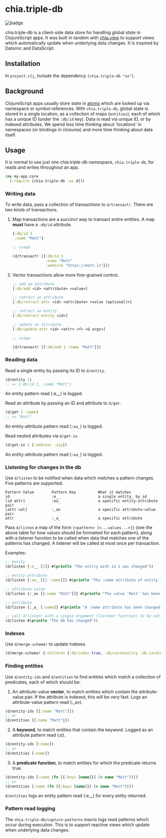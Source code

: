 # chia.triple-db

![badge](https://img.shields.io/clojars/v/chia.triple-db.svg)

chia.triple-db is a client-side data store for handling global state in ClojureScript apps. It was built in tandem with [chia.view](https://www.github.com/braintripping/chia.view) to support views which automatically update when underlying data changes. It is inspired by Datomic and DataScript.

## Installation

In `project.clj`, include the dependency `[chia.triple-db "xx"]`.

## Background

ClojureScript apps usually store state in [atoms](https://www.chia.view.io/docs/explainers/atoms) which are looked up via namespace or symbol references. With `chia.triple-db`, global state is stored in a single location, as a collection of maps (`entities`), each of which has a unique ID (under the `:db/id` key). Data is read via unique ID, or by indexed attributes. We spend less time thinking about 'locations' in namespaces (or bindings in closures) and more time thinking about data itself.

## Usage

It is normal to use just one chia.triple-db namespace, `chia.triple-db`, for reads and writes throughout an app.

```clj
(ns my-app.core
  (:require [chia.triple-db :as d]))
```

### Writing data

To write data, pass a collection of transactions to `d/transact!`. There are two kinds of transactions.

1. Map transactions are a succinct way to transact entire entities. A map __must__ have a `:db/id` attribute.

    ```clj
    {:db/id 1 
     :name "Matt"}

    ;; usage

    (d/transact! [{:db/id 1 
                   :name "Matt"
                   :website "https://matt.is"}])
    ```

2. Vector transactions allow more fine-grained control.

    ```clj
    ;; add an attribute
    [:db/add <id> <attribute> <value>]

    ;; retract an attribute
    [:db/retract-attr <id> <attribute> <value (optional)>]

    ;; retract an entity
    [:db/retract-entity <id>]

    ;; update an attribute
    [:db/update-attr <id> <attr> <f> <& args>]

    ;; usage

    (d/transact! [[:db/add 1 :name "Matt"]])

    ```

### Reading data

Read a single entity by passing its ID to `d/entity`.

```clj
(d/entity 1)
;; => {:db/id 1, :name "Matt"}
```

An entity pattern read (:e__) is logged.

Read an attribute by passing an ID and attribute to `d/get`.

```clj
(d/get 1 :name)
;; => "Matt"
```

An entity-attribute pattern read (`:ea_`) is logged.

Read nested attributes via `d/get-in`.

```clj
(d/get-in 1 [:address :zip])
```

An entity-attribute pattern read (`:ea_`) is logged.

### Listening for changes in the db

Use `d/listen` to be notified when data which matches a pattern changes. Five patterns are supported:

    Pattern Value        Pattern Key          What it matches
    id                   :e__                 a single entity, by id
    [id attr]            :ea_                 a specific entity-attribute pair
    [attr val]           :_av                 a specific attribute-value pair
    attr                 :_a_                 a specific attribute
   
Pass `d/listen` a map of the form `{<pattern> [<...values...>]}` (see the above table for how values should be formatted for each pattern), along with a listener function to be called when data that matches one of the patterns has changed. A listener will be called at most once per transaction. 

Examples:

```clj
;; entity
(d/listen {:e__ [1]} #(println "The entity with id 1 was changed"))

;; entity-attribute
(d/listen {:ea_ [[1 :name]]} #(println "The :name attribute of entity 1 was changed"))

;; attribute-value
(d/listen {:_av [[:name "Matt"]]} #(println "The value 'Matt' has been removed or added to the :name attribute of an entity"))

;; attribute
(d/listen {:_a_ [:name]} #(println "A :name attribute has been changed"))

;; call d/listen! with a single argument (listener function) to be notified on all changes
(d/listen #(println "The db has changed"))
```

### Indexes

Use `d/merge-schema!` to update indexes.

```clj
(d/merge-schema! {:children {:db/index true, :db/cardinality :db.cardinality/many}})
```

### Finding entities

Use `d/entity-ids` and `d/entities` to find entities which match a collection of predicates, each of which should be:

1. An attribute-value **vector**, to match entities which contain the attribute-value pair. If the attribute is indexed, this will be very fast. Logs an attribute-value pattern read (:_av).

```clj
(d/entity-ids [[:name "Matt"]])
;; or
(d/entities [[:name "Matt"]])
```

2. A **keyword**, to match entities that contain the keyword. Logged as an attribute pattern read (:_a_).

```clj
(d/entity-ids [:name])
;; or
(d/entities [:name])
```

3. A **predicate function**, to match entities for which the predicate returns true.

```clj
(d/entity-ids [:name (fn [{:keys [name]}] (= name "Matt"))])
;; or
(d/entities [:name (fn [{:keys [name]}] (= name "Matt"))])
```

`d/entities` logs an entity pattern read (:e__) for every entity returned.

### Pattern read logging

The `chia.triple-db/capture-patterns` macro logs read patterns which occur during execution. This is to support reactive views which update when underlying data changes.
